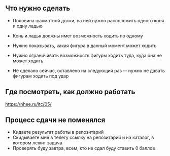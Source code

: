 ## Что нужно сделать

 * Половина шахматной доски, на ней нужно расположить одного коня и одну ладью
 * Конь и ладья должны имет возможность ходить по одному
 * Нужно показывать, какая фигура в данный момент может ходить
 * Нужно ограничивать возможность фигуры ходить туда, куда она не может ходить

 * Не сделано сейчас, оставлено на следующий раз -- нужно не давать фигурам ходить под удар

## Где посмотреть, как должно работать

 https://nhee.ru/itc/05/

## Процесс сдачи не поменялся

 * Кидаете результат работы в репозитарий
 * Скидываете мне в телегу ссылку на репозитарий и на каталог, в котором лежит задача
 * Проверять буду завтра, всем, кто не сдал буду ставить 0 баллов
